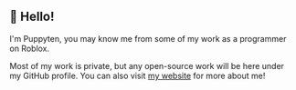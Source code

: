 ## 👋 Hello!

I'm Puppyten, you may know me from some of my work as a programmer on Roblox.

Most of my work is private, but any open-source work will be here under my GitHub profile. You can also visit [my website](https://puppyten.com/) for more about me!
